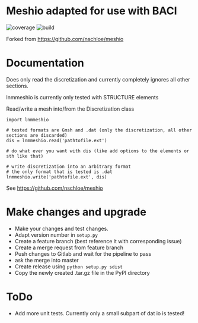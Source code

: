 # Meshio adapted for use with BACI
![coverage](https://gitlab.lrz.de/lnm-heartgroup/meshio/badges/master/pipeline.svg)
![build](https://gitlab.lrz.de/lnm-heartgroup/meshio/badges/master/coverage.svg)

Forked from https://github.com/nschloe/meshio

# Documentation

Does only read the discretization and currently completely ignores all other sections.

lnmmeshio is currently only tested with STRUCTURE elements

Read/write a mesh into/from the Discretization class
```
import lnmmeshio

# tested formats are Gmsh and .dat (only the discretization, all other sections are discarded)
dis = lnmmeshio.read('pathtofile.ext')

# do what ever you want with dis (like add options to the elements or sth like that)

# write discretization into an arbitrary format
# the only format that is tested is .dat
lnmmeshio.write('pathtofile.ext', dis)
```


See https://github.com/nschloe/meshio

# Make changes and upgrade

* Make your changes and test changes.
* Adapt version number in `setup.py`
* Create a feature branch (best reference it with corresponding issue)
* Create a merge request from feature branch
* Push changes to Gitlab and wait for the pipeline to pass
* ask the merge into master
* Create release using `python setup.py sdist`
* Copy the newly created .tar.gz file in the PyPI directory

# ToDo

* Add more unit tests. Currently only a small subpart of dat io is tested!